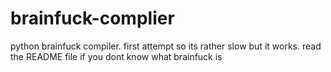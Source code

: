 # brainfuck-complier
python brainfuck compiler. first attempt so its rather slow but it works. read the README file if you dont know what brainfuck is
